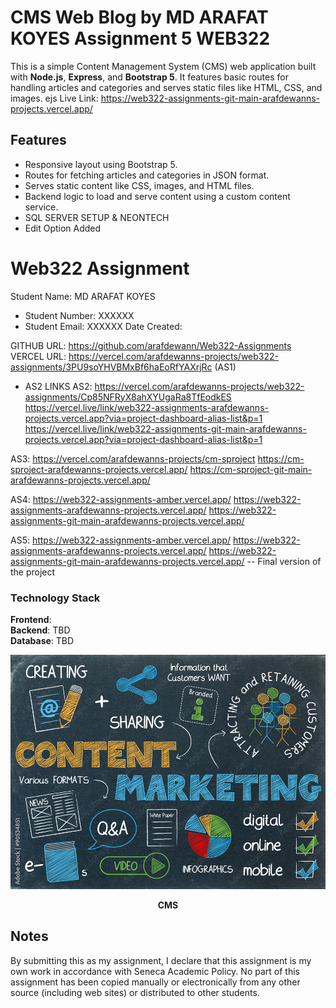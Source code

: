 # CMS Web Blog by MD ARAFAT KOYES Assignment 5 WEB322


This is a simple Content Management System (CMS) web application built with **Node.js**, **Express**, and **Bootstrap 5**. It features basic routes for handling articles and categories and serves static files like HTML, CSS, and images. ejs
Live Link: https://web322-assignments-git-main-arafdewanns-projects.vercel.app/

## Features

- Responsive layout using Bootstrap 5.
- Routes for fetching articles and categories in JSON format.
- Serves static content like CSS, images, and HTML files.
- Backend logic to load and serve content using a custom content service.
- SQL SERVER SETUP & NEONTECH
- Edit Option Added

# Web322 Assignment

Student Name:  MD ARAFAT KOYES
- Student Number:  XXXXXX
- Student Email:  XXXXXX
Date Created:  

GITHUB URL:  https://github.com/arafdewann/Web322-Assignments
VERCEL URL: https://vercel.com/arafdewanns-projects/web322-assignments/3PU9soYHVBMxBf6haEoRfYAXrjRc  (AS1)
- AS2 LINKS
AS2: https://vercel.com/arafdewanns-projects/web322-assignments/Cp85NFRyX8ahXYUgaRa8TfEodkES
https://vercel.live/link/web322-assignments-arafdewanns-projects.vercel.app?via=project-dashboard-alias-list&p=1
https://vercel.live/link/web322-assignments-git-main-arafdewanns-projects.vercel.app?via=project-dashboard-alias-list&p=1

AS3: https://vercel.com/arafdewanns-projects/cm-sproject
https://cm-sproject-arafdewanns-projects.vercel.app/
https://cm-sproject-git-main-arafdewanns-projects.vercel.app/

AS4: https://web322-assignments-amber.vercel.app/
https://web322-assignments-arafdewanns-projects.vercel.app/
https://web322-assignments-git-main-arafdewanns-projects.vercel.app/

AS5: https://web322-assignments-amber.vercel.app/
https://web322-assignments-arafdewanns-projects.vercel.app/
https://web322-assignments-git-main-arafdewanns-projects.vercel.app/
-- Final version of the project 

### Technology Stack

**Frontend**:    
**Backend**: TBD  
**Database**: TBD  

<p align="center">
  <img src="https://github.com/arafdewann/Web322-Assignments/blob/main/public/images/CONTENT.png" alt="CMS" width="520"/>
</p>

<p align="center"><strong>CMS</strong></p>

## Notes
By submitting this as my assignment, I declare that this assignment is my own work in accordance with Seneca Academic Policy. No part of this assignment has been copied manually or electronically from any other source (including web sites) or distributed to other students.

